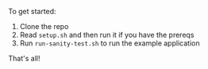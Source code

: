 To get started:
1. Clone the repo
2. Read `setup.sh` and then run it if you have the prereqs
3. Run `run-sanity-test.sh` to run the example application

That's all!
